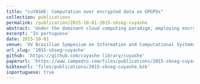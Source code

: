 ```yaml
---
title: "cuYASHE: Computation over encrypted data on GPGPUs"
collection: publications
permalink: /publication/2015-10-01-2015-sbseg-cuyashe
abstract: 'Under the dominant cloud computing paradigm, employing encryption fordata storage and transport may not be enough. Security guarantees should also be extended to data processing, to preserve the privacy of data owners and contractors. Homomorphic encryption schemes are a natural candidate for computing over encrypted data, satisfying these new security requirements. In this work, CUYASHE is presented as a GPGPU implementation of the leveled fully homomorphic scheme YASHE. The implementation employs the CUDA platform, the Chinese Remainder Theorem and the Fast Fourier Transform to obtain significant performance improvements.  When compared with the state-of-the-art implementation in CPUs, speedups of 20% for homomorphic addition and 58% for multiplication were observed. These operations are performance-critical for evaluating any function over encrypted data, demonstrating that GPUs are an appropriate technology for bootstraping privacy-preserving cloud computing environments.'
excerpt: 'In portuguese'
date: 2015-10-01
venue: 'XV Brazilian Symposium on Information and Computational Systems Security'
url_slug: '2015-sbseg-cuyashe'
github: 'https://github.com/cuyashe-library/cuyashe'
paperurl: 'https://www.iampedro.com/files/publications/2015-sbseg-cuyashe.pdf'
bibtexurl: 'files/publications/2015-sbseg-cuyashe.bib'
inportuguese: true
---
```

